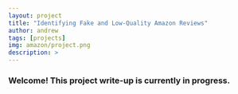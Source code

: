 ```yaml
---
layout: project
title: "Identifying Fake and Low-Quality Amazon Reviews"
author: andrew
tags: [projects]
img: amazon/project.png
description: >
---
```



### Welcome! This project write-up is currently in progress.

